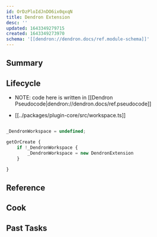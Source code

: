 ```yaml
---
id: OrDzPloIdJnDO6ix0qxqN
title: Dendron Extension
desc: ''
updated: 1643349279715
created: 1643349273970
schema: '[[dendron://dendron.docs/ref.module-schema]]'
---
```


## Summary

## Lifecycle

- NOTE: code here is written in [[Dendron Pseudocode|dendron://dendron.docs/ref.pseudocode]]

- [[../packages/plugin-core/src/workspace.ts]]

```ts

_DendronWorkspace = undefined;

getOrCreate { 
    if !_DendronWorkspace { 
        _DendronWorkspace = new DendronExtension
    }

}
```

## Reference

## Cook

## Past Tasks
